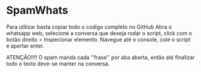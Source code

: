 # SpamWhats 
Para utilizar basta copiar todo o codigo completo no GitHub
Abra o whatsapp web, selecione a conversa que deseja rodar o script, click com o botão direito > Inspecionar elemento.
Navegue até o console, cole o script e apertar enter.

ATENÇÃO!!!!
O spam manda cada ''frase'' por aba aberta, então até finalizar todo o texto deve-se manter na conversa.

